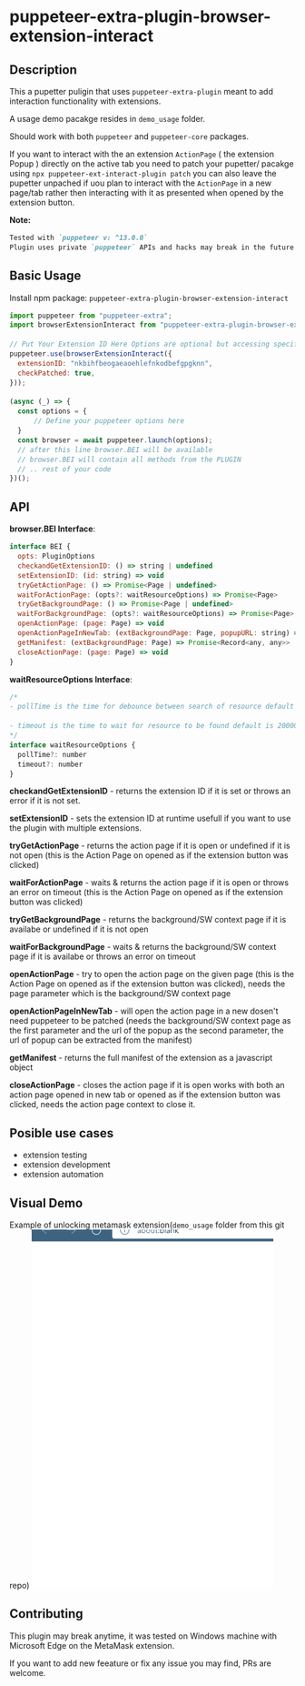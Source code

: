 # puppeteer-extra-plugin-browser-extension-interact

## Description

This a pupetter puligin that uses `puppeteer-extra-plugin` meant to add interaction functionality with extensions.

A usage demo pacakge resides in `demo_usage` folder.

Should work with both `puppeteer` and `puppeteer-core` packages.

If you want to interact with the an extension `ActionPage` ( the extension Popup ) directly on the active tab you need to patch your pupetter/ pacakge using `npx puppeteer-ext-interact-plugin patch` you can also leave the pupetter unpached if uou plan to interact with the `ActionPage` in a new page/tab rather then interacting with it as presented when opened by the extension button.

**Note:**

```markdown
Tested with `puppeteer v: ^13.0.0`
Plugin uses private `puppeteer` APIs and hacks may break in the future.
```

## Basic Usage

Install npm package: `puppeteer-extra-plugin-browser-extension-interact`

```javascript
import puppeteer from "puppeteer-extra";
import browserExtensionInteract from "puppeteer-extra-plugin-browser-extension-interact";

// Put Your Extension ID Here Options are optional but accessing specific methods from the BEI object without setting first an ExtensionID will throw an error. 
puppeteer.use(browserExtensionInteract({
  extensionID: "nkbihfbeogaeaoehlefnkodbefgpgknn",
  checkPatched: true,
}));

(async (_) => {
  const options = {
      // Define your puppeteer options here
  }
  const browser = await puppeteer.launch(options);
  // after this line browser.BEI will be available
  // browser.BEI will contain all methods from the PLUGIN
  // .. rest of your code
})();
```

## API

**browser.BEI Interface**:

```javascript
interface BEI {
  opts: PluginOptions
  checkandGetExtensionID: () => string | undefined
  setExtensionID: (id: string) => void
  tryGetActionPage: () => Promise<Page | undefined>
  waitForActionPage: (opts?: waitResourceOptions) => Promise<Page>
  tryGetBackgroundPage: () => Promise<Page | undefined>
  waitForBackgroundPage: (opts?: waitResourceOptions) => Promise<Page>
  openActionPage: (page: Page) => void
  openActionPageInNewTab: (extBackgroundPage: Page, popupURL: string) => Promise<Page | null>
  getManifest: (extBackgroundPage: Page) => Promise<Record<any, any>>
  closeActionPage: (page: Page) => void
}
```

**waitResourceOptions Interface**:

```javascript
/* 
- pollTime is the time for debounce between search of resource default is 50ms can be overriden to any millisecond value

- timeout is the time to wait for resource to be found default is 20000ms can be overriden to any millisecond value
*/
interface waitResourceOptions {
  pollTime?: number
  timeout?: number
}
```

**checkandGetExtensionID** - returns the extension ID if it is set or throws an error if it is not set.

**setExtensionID** - sets the extension ID at runtime usefull if you want to use the plugin with multiple extensions.

**tryGetActionPage** - returns the action page if it is open or undefined if it is not open (this is the Action Page on opened as if the extension button was clicked)

**waitForActionPage** - waits & returns the action page if it is open or throws an error on timeout (this is the Action Page on opened as if the extension button was clicked)

**tryGetBackgroundPage** - returns the background/SW context page if it is availabe or undefined if it is not open

**waitForBackgroundPage** - waits & returns the background/SW context page if it is availabe or throws an error on timeout

**openActionPage** - try to open the action page on the given page (this is the Action Page on opened as if the extension button was clicked), needs the page parameter which is the background/SW context page

**openActionPageInNewTab** - will open the action page in a new dosen't need puppeteer to be patched (needs the background/SW context page as the first parameter and the url of the popup as the second parameter, the url of popup can be extracted from the manifest)

**getManifest** - returns the full manifest of the extension as a javascript object

**closeActionPage** - closes the action page if it is open works with both an action page opened in new tab or opened as if the extension button was clicked, needs the action page context to close it.

## Posible use cases

- extension testing
- extension development
- extension automation

## Visual Demo

Example of unlocking metamask extension(`demo_usage` folder from this git repo)
![MetaMask Demo](/demo_usage/res/demo.gif?raw=true "Optional Title")

## Contributing

This plugin may break anytime, it was tested on Windows machine with Microsoft Edge on the MetaMask extension.

If you want to add new feeature or fix any issue you may find, PRs are welcome.
